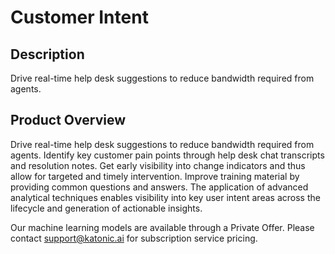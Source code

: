 #  Customer Intent

## Description
Drive real-time help desk suggestions to reduce bandwidth required from agents.

## Product Overview
Drive real-time help desk suggestions to reduce bandwidth required from agents. Identify key customer pain points through help desk chat transcripts and resolution notes. Get early visibility into change indicators and thus allow for targeted and timely intervention. Improve training material by providing common questions and answers. The application of advanced analytical techniques enables visibility into key user intent areas across the lifecycle and generation of actionable insights.

Our machine learning models are available through a Private Offer. Please contact support@katonic.ai for subscription service pricing.

